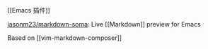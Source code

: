 

[[Emacs 插件]]

[jasonm23/markdown-soma](https://github.com/jasonm23/markdown-soma): Live [[Markdown]] preview for Emacs



Based on [[vim-markdown-composer]]






